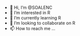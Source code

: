 - 👋 Hi, I’m @SOALENC
- 👀 I’m interested in R
- 🌱 I’m currently learning R
- 💞️ I’m looking to collaborate on R
- 📫 How to reach me ...

<!---
SOALENC/SOALENC is a ✨ special ✨ repository because its `README.md` (this file) appears on your GitHub profile.
You can click the Preview link to take a look at your changes.
--->
